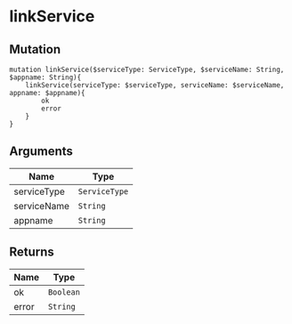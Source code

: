 # linkService

## Mutation

```
mutation linkService($serviceType: ServiceType, $serviceName: String, $appname: String){
    linkService(serviceType: $serviceType, serviceName: $serviceName, appname: $appname){
        ok
        error
    }
}
```

## Arguments

Name | Type
---- | ---- 
serviceType | `ServiceType`
serviceName | `String`
appname | `String`

## Returns

Name | Type
---- | ----
ok | `Boolean`
error | `String`
